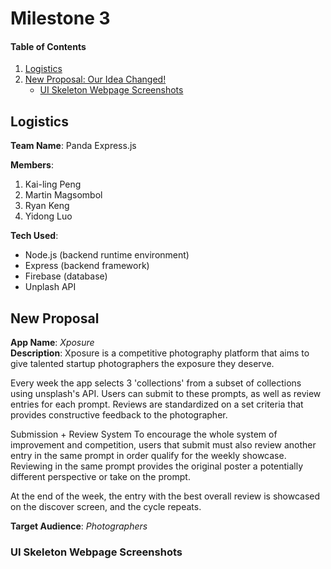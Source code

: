 # Milestone 3

#### Table of Contents
1. [Logistics](#Logistics)
3. [New Proposal: Our Idea Changed!](#NewProposal)
   - [UI Skeleton Webpage Screenshots](#Skeleton)

<a name="Logistics"></a>

## Logistics
**Team Name**: Panda Express.js<br>

**Members**:
1. Kai-ling Peng
2. Martin Magsombol
3. Ryan Keng
4. Yidong Luo

**Tech Used**:
* Node.js (backend runtime environment)
* Express (backend framework)
* Firebase (database)
* Unplash API

<a name="NewProposal"></a>

## New Proposal
**App Name**: *Xposure*<br>
**Description**:
Xposure is a competitive photography platform that aims to give talented startup photographers the exposure they deserve.

Every week the app selects 3 'collections' from a subset of collections using unsplash's API. Users can submit to these prompts, as well as review entries for each prompt. Reviews are standardized on a set criteria that provides constructive feedback to the photographer.

Submission + Review System
To encourage the whole system of improvement and competition, users that submit must also review another entry in the same prompt in order qualify for the weekly showcase. Reviewing in the same prompt provides the original poster a potentially different perspective or take on the prompt.

At the end of the week, the entry with the best overall review is showcased on the discover screen, and the cycle repeats.


**Target Audience**: *Photographers*

<a name="Skeleton"></a>

### UI Skeleton Webpage Screenshots
<!-- User is able to sign-in or create an account if they don't have one yet.<br>
![Initial Screen](milestones/assets/one_speaker/skeleton/index.png)<br>
User is able to input their account information to access their account.<br>
![Sign In Screen](milestones/assets/one_speaker/skeleton/signin.png)<br>
User is able to create a new account.
Currently, the sign in page leads to the student flow and the create new account page leads to the teacher flow for better visualization. This will be fixed once we are able to determine whether users are teachers or students to display different things on the same html file. <br>
![Create Account Screen](milestones/assets/one_speaker/skeleton/createaccount.png)<br>
If user creates a teacher account, a class key will be generated for students to register with.<br>
![Teacher Class Key Screen](milestones/assets/one_speaker/skeleton/classkey.png)<br>

### Student View
Students have access to current and previous classes through the dashboard.<br>
![Student Dashboard Screen](milestones/assets/one_speaker/skeleton/studentdashboard.png)<br>
Students can view their performance in each class and see how their peers are performing in class.<br>
![Student Classes Screen](milestones/assets/one_speaker/skeleton/studentclass.png)<br>

### Teacher View
Teachers have access to classes they are teaching or have taught through the dashboard.<br>
![Teacher Dashboard Screen](milestones/assets/one_speaker/skeleton/teacherdashboard.png)<br>
Teachers can view their classes' performance.<br>
![Teacher Classes Screen](milestones/assets/one_speaker/skeleton/teacherclasses.png)<br>

### Shared
Teachers and students both have access to the current session.<br>
![Session Screen](milestones/assets/one_speaker/skeleton/session.png)<br>
Temporary settings page.<br>
![Settings](milestones/assets/one_speaker/skeleton/settings.png)<br> -->

